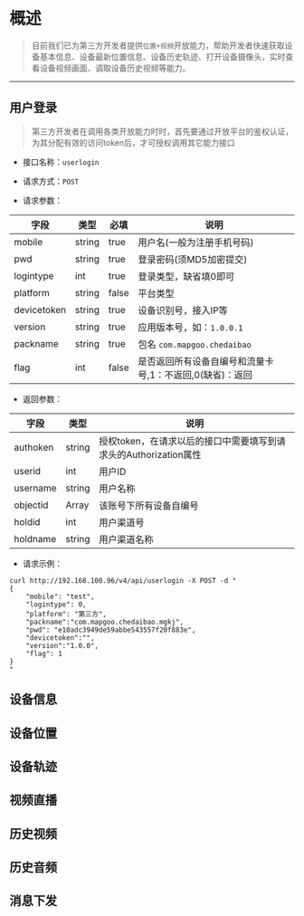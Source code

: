 # 概述

> 目前我们已为第三方开发者提供``位置+视频``开放能力，帮助开发者快速获取设备基本信息、设备最新位置信息、设备历史轨迹、打开设备摄像头，实时查看设备视频画面、调取设备历史视频等能力。

---

## 用户登录

> 第三方开发者在调用各类开放能力时时，首先要通过开放平台的鉴权认证，为其分配有效的访问token后，才可授权调用其它能力接口

* 接口名称：``userlogin``

* 请求方式：``POST``

* 请求参数：

字段  | 类型 | 必填 | 说明
----| ---- | ---- | ---- 
mobile | string | true | 用户名(一般为注册手机号码) 
pwd | string | true | 登录密码(须MD5加密提交) 
logintype | int | true | 登录类型，缺省填0即可 
platform | string | false | 平台类型 
devicetoken | string | true | 设备识别号，接入IP等 
version | string | true | 应用版本号，如：``1.0.0.1``
packname | string | true | 包名 ``com.mapgoo.chedaibao``
flag | int | false | 是否返回所有设备自编号和流量卡号,1：不返回,0(缺省)：返回

* 返回参数：

字段  | 类型 | 说明
----| ---- | ---- 
authoken | string | 授权token，在请求以后的接口中需要填写到请求头的Authorization属性
userid | int | 用户ID 
username | string | 用户名称
objectid | Array | 该账号下所有设备自编号 
holdid | int | 用户渠道号 
holdname | string | 用户渠道名称 

* 请求示例：

```
curl http://192.168.100.96/v4/api/userlogin -X POST -d "
{
    "mobile": "test",
    "logintype": 0,
    "platform": "第三方",
    "packname":"com.mapgoo.chedaibao.mgkj",
    "pwd": "e10adc3949de59abbe543557f20f883e",
    "devicetoken":"",
    "version":"1.0.0",
    "flag": 1
}
"
```

## 设备信息

## 设备位置

## 设备轨迹

## 视频直播

## 历史视频

## 历史音频

## 消息下发